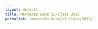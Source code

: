 ```yaml
---
layout: default
title: Mercedes Benz SL-Class 2015
permalink: /mercedes-benz/sl-class/2015/
---
```

